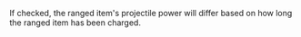 If checked, the ranged item's projectile power will differ based on how long the ranged item has been charged.